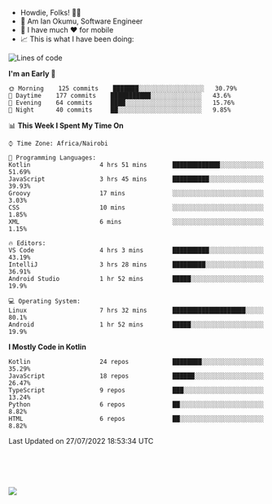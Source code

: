 
* Howdie, Folks! 👋🤓
* 🤪 Am Ian Okumu, Software Engineer
* 📱 I have much ❤️ for mobile
* 📈 This is what I have been doing:
  
<!-- <a href="https://otsembo.github.io/OtsemboPortfolio/" style="margin-right:.5%; margin-top=.5%;">
  <img align="center" src="https://github-readme-stats.vercel.app/api/top-langs/?username=otsembo&layout=compact" />
</a> -->

<!--START_SECTION:waka-->
![Lines of code](https://img.shields.io/badge/From%20Hello%20World%20I%27ve%20Written-689%20Thousand%20lines%20of%20code-blue)

**I'm an Early 🐤** 

```text
🌞 Morning    125 commits    ███████░░░░░░░░░░░░░░░░░░   30.79% 
🌆 Daytime    177 commits    ███████████░░░░░░░░░░░░░░   43.6% 
🌃 Evening    64 commits     ████░░░░░░░░░░░░░░░░░░░░░   15.76% 
🌙 Night      40 commits     ██░░░░░░░░░░░░░░░░░░░░░░░   9.85%

```


📊 **This Week I Spent My Time On** 

```text
⌚︎ Time Zone: Africa/Nairobi

💬 Programming Languages: 
Kotlin                   4 hrs 51 mins       █████████████░░░░░░░░░░░░   51.69% 
JavaScript               3 hrs 45 mins       ██████████░░░░░░░░░░░░░░░   39.93% 
Groovy                   17 mins             ░░░░░░░░░░░░░░░░░░░░░░░░░   3.03% 
CSS                      10 mins             ░░░░░░░░░░░░░░░░░░░░░░░░░   1.85% 
XML                      6 mins              ░░░░░░░░░░░░░░░░░░░░░░░░░   1.15%

🔥 Editors: 
VS Code                  4 hrs 3 mins        ██████████░░░░░░░░░░░░░░░   43.19% 
IntelliJ                 3 hrs 28 mins       █████████░░░░░░░░░░░░░░░░   36.91% 
Android Studio           1 hr 52 mins        █████░░░░░░░░░░░░░░░░░░░░   19.9%

💻 Operating System: 
Linux                    7 hrs 32 mins       ████████████████████░░░░░   80.1% 
Android                  1 hr 52 mins        █████░░░░░░░░░░░░░░░░░░░░   19.9%

```

**I Mostly Code in Kotlin** 

```text
Kotlin                   24 repos            ████████░░░░░░░░░░░░░░░░░   35.29% 
JavaScript               18 repos            ██████░░░░░░░░░░░░░░░░░░░   26.47% 
TypeScript               9 repos             ███░░░░░░░░░░░░░░░░░░░░░░   13.24% 
Python                   6 repos             ██░░░░░░░░░░░░░░░░░░░░░░░   8.82% 
HTML                     6 repos             ██░░░░░░░░░░░░░░░░░░░░░░░   8.82%

```



 Last Updated on 27/07/2022 18:53:34 UTC
<!--END_SECTION:waka-->

<br />
<br />
<br />
<br />
<a href="https://otsembo.com" style="margin-right:.5%; margin-top=.5%;">
  <img align="center" src="https://github-readme-stats.vercel.app/api?username=otsembo&&show_icons=true&theme=radical" />
</a>
<br />
  
  </div>
<!---
otsembo/otsembo is a ✨ special ✨ repository because its `README.md` (this file) appears on your GitHub profile.
You can click the Preview link to take a look at your changes.
--->
